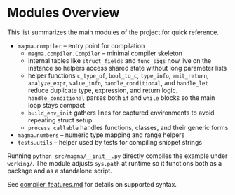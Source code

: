 # Modules Overview

This list summarizes the main modules of the project for quick reference.

- `magma.compiler` – entry point for compilation
  - `magma.compiler.Compiler` – minimal compiler skeleton
  - internal tables like `struct_fields` and `func_sigs` now live on the
    instance so helpers access shared state without long parameter lists
  - helper functions `c_type_of`, `bool_to_c`, `type_info`, `emit_return`,
    `analyze_expr`, `value_info`, `handle_conditional`, and `handle_let` reduce duplicate type,
    expression, and return logic. `handle_conditional` parses both `if` and
    `while` blocks so the main loop stays compact
  - `build_env_init` gathers lines for captured environments to avoid
    repeating struct setup
  - `process_callable` handles functions, classes, and their generic forms
- `magma.numbers` – numeric type mapping and range helpers
- `tests.utils` – helper used by tests for compiling snippet strings

Running ``python src/magma/__init__.py`` directly compiles the example under
``working/``.  The module adjusts ``sys.path`` at runtime so it functions both
as a package and as a standalone script.

See [compiler_features.md](compiler_features.md) for details on supported syntax.
